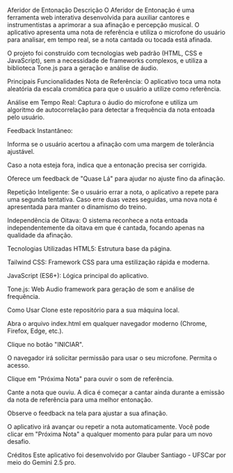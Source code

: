 Aferidor de Entonação
Descrição
O Aferidor de Entonação é uma ferramenta web interativa desenvolvida para auxiliar cantores e instrumentistas a aprimorar a sua afinação e percepção musical. O aplicativo apresenta uma nota de referência e utiliza o microfone do usuário para analisar, em tempo real, se a nota cantada ou tocada está afinada.

O projeto foi construído com tecnologias web padrão (HTML, CSS e JavaScript), sem a necessidade de frameworks complexos, e utiliza a biblioteca Tone.js para a geração e análise de áudio.

Principais Funcionalidades
Nota de Referência: O aplicativo toca uma nota aleatória da escala cromática para que o usuário a utilize como referência.

Análise em Tempo Real: Captura o áudio do microfone e utiliza um algoritmo de autocorrelação para detectar a frequência da nota entoada pelo usuário.

Feedback Instantâneo:

Informa se o usuário acertou a afinação com uma margem de tolerância ajustável.

Caso a nota esteja fora, indica que a entonação precisa ser corrigida.

Oferece um feedback de "Quase Lá" para ajudar no ajuste fino da afinação.

Repetição Inteligente: Se o usuário errar a nota, o aplicativo a repete para uma segunda tentativa. Caso erre duas vezes seguidas, uma nova nota é apresentada para manter o dinamismo do treino.

Independência de Oitava: O sistema reconhece a nota entoada independentemente da oitava em que é cantada, focando apenas na qualidade da afinação.

Tecnologias Utilizadas
HTML5: Estrutura base da página.

Tailwind CSS: Framework CSS para uma estilização rápida e moderna.

JavaScript (ES6+): Lógica principal do aplicativo.

Tone.js: Web Audio framework para geração de som e análise de frequência.

Como Usar
Clone este repositório para a sua máquina local.

Abra o arquivo index.html em qualquer navegador moderno (Chrome, Firefox, Edge, etc.).

Clique no botão "INICIAR".

O navegador irá solicitar permissão para usar o seu microfone. Permita o acesso.

Clique em "Próxima Nota" para ouvir o som de referência.

Cante a nota que ouviu. A dica é começar a cantar ainda durante a emissão da nota de referência para uma melhor entonação.

Observe o feedback na tela para ajustar a sua afinação.

O aplicativo irá avançar ou repetir a nota automaticamente. Você pode clicar em "Próxima Nota" a qualquer momento para pular para um novo desafio.

Créditos
Este aplicativo foi desenvolvido por Glauber Santiago - UFSCar por meio do Gemini 2.5 pro.
